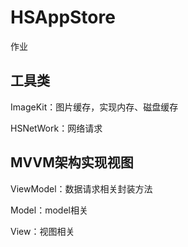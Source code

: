# HSAppStore

作业

## 工具类

 ImageKit：图片缓存，实现内存、磁盘缓存
 
 HSNetWork：网络请求
 
## MVVM架构实现视图

 ViewModel：数据请求相关封装方法
 
 Model：model相关
 
 View：视图相关
 
